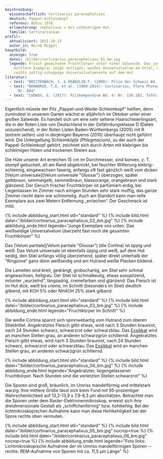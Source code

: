 ```yaml
---
beschreibung:
  wissenschaftlich: Cortinarius paracephalixus
  deutsch: Pappel-Schleimkopf
  referenz: Bohus 1978
  erlaeuterung: cephalixus = mit schmierigem Hut
  familie: Cortinariaceae
profil:
  aktualisiert: 2021-10-13
  autor_in: Bernd Miggel
hauptbild:
  anzeige: true
  datei: /bilder/cortinarius_paracephalixus_01_bm.jpg
  legende: Frisch gewachsene Fruchtlörper unter einer Salweide. Das junge,
    mittlere Exemplar zeigt zottiges, weißes Universalvelum am Stiel, das große
    rechts zottig-schuppige Universalvelumreste auf dem Hut
literatur:
  - text: "BREITENBACH, J. & KRÄNZLIN F. (2000): Pilze der Schweiz Bd. 5.: Nr. 227"
  - text: "BRANDRUD, T.E. et al. (1989-2014): Cortinarius, Flora Photographica I-V:
      Nr. D04"
  - text: "LUDWIG, E. (2017): Pilzkompendium Bd. 4: Nr. 136.102, Tafel 915"
---
```

Eigentlich müsste der Pilz „Pappel-und-Weide-Schleimkopf“ heißen, denn zumindest in unserem Garten wächst er alljährlich im Oktober unter einer großen Salweide. Es handelt sich um eine sehr seltene Haarschleierlingsart, die in der Roten Liste von Deutschland in der Gefährdungsklasse D (Daten unzureichend), in der Roten Listen Baden-Württembergs (2005) mit R (extrem selten) und in derjenigen Bayerns (2010) überhaupt nicht geführt wird. Die Untergattung *Schleimköpfe (Phlegmacium)*, zu der auch der Pappel-Schleimkopf gehört, zeichnet sich durch Arten mit klebrigen bis schleimigen Hüten und trockenen Stielen aus.

Die Hüte unserer Art erreichen 15 cm im Durchmesser, sind konvex, z. T. stumpf gebuckelt, alt am Rand abgeknickt, bei feuchter Witterung klebrig-schleimig, eingewachsen faserig, anfangs oft fast gänzlich weiß vom dicken [Velum universale](Velum universale "Glossar") überzogen, später gelbbraun, semmelgelb, semmelbraun, blassorange, orangebraun und stark glänzend. Der Geruch frischer Fruchtkörper ist parfümiert-erdig, bei Liegenlassen im Zimmer nach einigen Stunden sehr stark muffig, das ganze Zimmer riecht dann wie schimmelig. Auch am Standort kann man reife Exemplare aus zwei Metern Entfernung „erriechen“.  Der Geschmack ist mild.

{% include abbildung_start.html stil="standard" %}
{% include bild.html datei="/bilder/cortinarius_paracephalixus_02_bm.jpg" %}
{% include abbildung_ende.html legende="Junge Exemplare von unten. Das weißseidige Universalvelum überzieht fast noch die gesamten Fruchtkörper" %}

Das [Velum partiale](Velum partiale "Glossar") (die Cortina) ist üppig und weiß. Das Velum universale ist ebenfalls üppig und weiß, auf dem Hut seidig, den Stiel anfangs völlig überziehend, später direkt unterhalb der "Ringzone“ ganz dünn weißseidig und am Hutrand weiße Placken bildend.

Die Lamellen sind breit, gedrängt, grobschartig, am Stiel sehr schmal angewachsen, hellgrau. Der Stiel ist schmalkeulig, etwas ausspitzend, mitunter „wurzelnd“, längsadrig, cremefarben und glänzend. Das Fleisch ist im Hut dick, weiß bis creme, im Schnitt (besonders im Stiel) deutlich gilbend, mit KOH 5% oder NH4OH 25% stark gilbend.

{% include abbildung_start.html stil="standard" %}
{% include bild.html datei="/bilder/cortinarius_paracephalixus_03_bm.jpg" %}
{% include abbildung_ende.html legende="Fruchtkörper im Schnitt" %}

Die weiße Cortina spannt sich spinnwebartig vom Hutrand zum oberen Stieldrittel. Angekratztes Fleisch gilbt etwas, wird nach 3 Stunden braunrot, nach 24 Stunden schwarz, schwarzrot oder schwarzblau. Das [Exsikkat](Exsikkat "Glossar") wird an manchen Stellen grau, an anderen schwarzgrün schillernd. Angekratztes Fleisch gilbt etwas, wird nach 3 Stunden braunrot, nach 24 Stunden schwarz, schwarzrot oder schwarzblau. Das [Exsikkat](<Exsikkat "Glossar">) wird an manchen Stellen grau, an anderen schwarzgrün schillernd.

{% include abbildung_start.html stil="standard" %}
{% include bild.html datei="/bilder/cortinarius_paracephalixus_04_bm.jpg" %}
{% include abbildung_ende.html legende="Angekratzter, liegengelassener Fruchtkörper. Nach Stunden sind die verletzten Stellen schwarzrot" %}

Die Sporen sind groß, bräunlich, im Umriss mandelförmig und mittelstark warzig. Ihre mittlere Größe lässt sich beim Fund mit 95-prozentiger Wahrscheinlichkeit auf 13,2-13,9 x 7,9-8,3 µm abschätzen. Betrachtet man die Sporen unter dem Raster-Elektronenmikroskop, erweist sich ihre dreidimensionale Gestalt als „schiffchenförmig“ bzw. hohlkehlig. Bei der lichtmikroskopischen Aufnahme kann man diese Hohlkehligkeit bei der Spore rechts oben vermuten.

{% include abbildung_start.html stil="standard" %}
{% include bild.html datei="/bilder/cortinarius_paracephalixus_05_bm.jpg" nocrop=true %}
{% include bild.html datei="/bilder/cortinarius_paracephalixus_06_bm.jpg" nocrop=true %}
{% include abbildung_ende.html legende="Foto links: Lichtmikroskopische Aufnahme der im Umriss mandelförmigen Sporen  --  rechts: REM-Aufnahme von Sporen mit ca. 11,5 µm Länge" %}